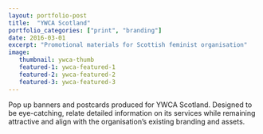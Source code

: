 ```yaml
---
layout: portfolio-post
title:  "YWCA Scotland"
portfolio_categories: ["print", "branding"]
date: 2016-03-01
excerpt: "Promotional materials for Scottish feminist organisation"
image:
   thumbnail: ywca-thumb
   featured-1: ywca-featured-1
   featured-2: ywca-featured-2
   featured-3: ywca-featured-3
---
```


Pop up banners and postcards produced for YWCA Scotland. Designed to be eye-catching, relate detailed information on its services while remaining attractive and align with the organisation’s existing branding and assets.
